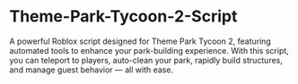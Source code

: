 # Theme-Park-Tycoon-2-Script
A powerful Roblox script designed for Theme Park Tycoon 2, featuring automated tools to enhance your park-building experience. With this script, you can teleport to players, auto-clean your park, rapidly build structures, and manage guest behavior — all with ease.
